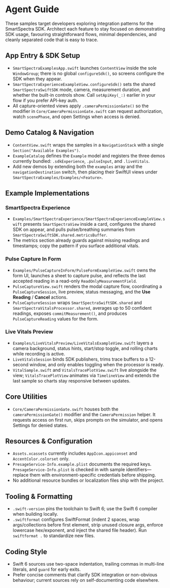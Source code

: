 # Agent Guide

These samples target developers exploring integration patterns for the SmartSpectra SDK. Architect each feature to stay focused on demonstrating SDK usage, favouring straightforward flows, minimal dependencies, and cleanly separated code that is easy to trace.

## App Entry & SDK Setup
- `SmartSpectraExamplesApp.swift` launches `ContentView` inside the sole `WindowGroup`; there is no global `configureSdk()`, so screens configure the SDK when they appear.
- `SmartSpectraExperienceExampleView.configureSdk()` sets the shared `SmartSpectraSwiftSDK` mode, camera, measurement duration, and whether the built-in controls show. Call `setApiKey(_:)` earlier in your flow if you prefer API-key auth.
- All capture-oriented views apply `.cameraPermissionGate()` so the modifier in `Core/CameraPermissionGate.swift` can request authorization, watch `scenePhase`, and open Settings when access is denied.

## Demo Catalog & Navigation
- `ContentView.swift` wraps the samples in a `NavigationStack` with a single `Section("Available Examples")`.
- `ExampleCatalog` defines the `Example` model and registers the three demos currently bundled: `.sdkExperience`, `.pulseInput`, and `.liveVitals`.
- Add new demos by extending both the `examples` array and the `navigationDestination` switch, then placing their SwiftUI views under `SmartSpectraExamples/Examples/<Feature>`.

## Example Implementations
### SmartSpectra Experience
- `Examples/SmartSpectraExperience/SmartSpectraExperienceExampleView.swift` presents `SmartSpectraView` inside a card, configures the shared SDK on appear, and pulls pulse/breathing summaries from `SmartSpectraSwiftSDK.shared.metricsBuffer`.
- The metrics section already guards against missing readings and timestamps; copy the pattern if you surface additional vitals.

### Pulse Capture In Form
- `Examples/PulseCaptureInForm/PulseFormExampleView.swift` owns the form UI, launches a sheet to capture pulse, and reflects the last accepted reading in a read-only `ReadOnlyMeasurementField`.
- `PulseCaptureView.swift` renders the modal capture flow, coordinating a `PulseCaptureSession`, live preview, status messaging, and the **Use Reading** / **Cancel** actions.
- `PulseCaptureSession` wraps `SmartSpectraSwiftSDK.shared` and `SmartSpectraVitalsProcessor.shared`, averages up to 50 confident readings, exposes `commitMeasurement()`, and produces `PulseCaptureReading` values for the form.

### Live Vitals Preview
- `Examples/LiveVitalsPreview/LiveVitalsExampleView.swift` layers a camera background, status hints, start/stop toggle, and rolling charts while recording is active.
- `LiveVitalsSession` binds SDK publishers, trims trace buffers to a 12-second window, and only enables toggling when the processor is ready.
- `VitalSample.swift` and `VitalsTracePlotView.swift` live alongside the view; `VitalsTracePlotView` animates via `TimelineView` and extends the last sample so charts stay responsive between updates.

## Core Utilities
- `Core/CameraPermissionGate.swift` houses both the `cameraPermissionGate()` modifier and the `CameraPermission` helper. It requests access on first run, skips prompts on the simulator, and opens Settings for denied states.

## Resources & Configuration
- `Assets.xcassets` currently includes `AppIcon.appiconset` and `AccentColor.colorset` only.
- `PresageService-Info.example.plist` documents the required keys. `PresageService-Info.plist` is checked in with sample identifiers—replace them with environment-specific credentials before shipping.
- No additional resource bundles or localization files ship with the project.

## Tooling & Formatting
- `.swift-version` pins the toolchain to Swift 6; use the Swift 6 compiler when building locally.
- `.swiftformat` configures SwiftFormat (indent 2 spaces, wrap args/collections before first element, strip unused closure args, enforce lowercase hex/exponent, and inject the shared file header). Run `swiftformat .` to standardize new files.

## Coding Style
- Swift 6 sources use two-space indentation, trailing commas in multi-line literals, and `guard` for early exits.
- Prefer concise comments that clarify SDK integration or non-obvious behaviour; current sources rely on self-documenting code elsewhere.

